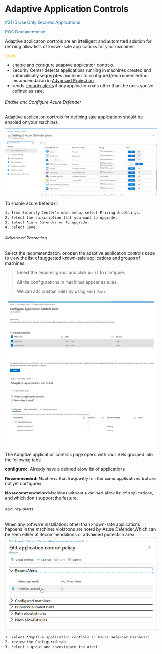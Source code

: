# Adaptive Application Controls
<span style="color:#2471A3;">#3125 Use Only Secured Applications</span>

<span style="color:#2471A3;">POC Documentation</span>

Adaptive application controls are an intelligent and automated solution for defining allow lists of known-safe applications for your machines.

<span style="color:#F4D03F;">Steps:</span>
  - [enable and configure](#Enable-and-Configure-Azure-Defender) adaptive application controls.
  - Security Center detects applications running in machines created and automatically segregates machines to configured/recommended/no recommendation in [Advanced Protection](#Advanced-Protection).
  - sends [security alerts](#security-alerts) if any application runs other than the ones you've defined as safe.
  
  ###### Enable and Configure Azure Defender 
 Adaptive application controls for defining safe applications should be enabled on your machines.
 
 ![Screenshot](config2.png)
 
 To enable Azure Defender:
 ```
1. From Security Center's main menu, select Pricing & settings.
2. Select the subscription that you want to upgrade.
3. Select Azure Defender on to upgrade.
4. Select Save.
 ```
  ###### Advanced Protection
  Select the recommendation, or open the adaptive application controls page to view the list of suggested known-safe applications and groups of machines.
  >Select the required group and click ```Audit``` to configure.
  >
  >All the configurations in machines appear as rules.
  >
  >We can add custom rules by using ```+Add Rule```.
  
  ![Screenshot](group.jpg)
  The Adaptive application controls page opens with your VMs grouped into the following tabs:
  
  **configured**: Already have a defined allow list of applications
  
  **Recommended**: Machines that frequently run the same applications but are not yet configured.
  
  
  **No recommendation**:Machines without a defined allow list of applications, and which don't support the feature.




  ###### security alerts
  When any software installations other than known-safe applications happens in the machines violations are noted by Azure Defender,Which can be seen either at Recommendations or advanced protection area.
  ![Screenshot](recent-alerts.png)
  
  ```
  1. select Adaptive application controls in Azure Defender Dashboard.
  2. review the Configured tab.
  3. select a group and investigate the alert.
  ```
  
  
